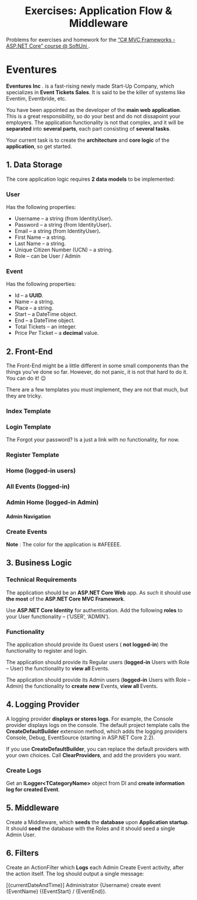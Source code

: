 <h1 align="center">
    Exercises: Application Flow &amp; Middleware
</h1>
<p>
    Problems for exercises and homework for the
    <a
        href="https://softuni.bg/trainings/2197/csharp-mvc-frameworks-asp-net-core-november-2018"
    >
        “C# MVC Frameworks - ASP.NET Core” course @ SoftUni
    </a>
    .
</p>
<h1>
    Eventures
</h1>
<p>
    <strong>Eventures</strong>
    <strong>Inc</strong>
. is a fast-rising newly made Start-Up Company, which specializes in    <strong>Event Tickets Sales</strong>. It is said to be the killer of
    systems like Eventim, Eventbride, etc.
</p>
<p>
You have been appointed as the developer of the    <strong>main web application</strong>. This is a great responsibility, so
    do your best and do not dissapoint your employers. The application
functionality is not that complex, and it will be    <strong>separated</strong> into <strong>several parts</strong>, each part
    consisting of <strong>several tasks</strong>.
</p>
<p>
Your current task is to create the <strong>architecture</strong> and    <strong>core logic</strong> of the <strong>application</strong>, so get
    started.
</p>
<h2>
    1. Data Storage
</h2>
<p>
    The core application logic requires <strong>2 data models</strong> to be
    implemented:
</p>
<h3>
    User
</h3>
<p>
    Has the following properties:
</p>
<ul>
    <li>
        Username – a string (from IdentityUser)<strong>.</strong>
    </li>
    <li>
        Password – a string (from IdentityUser)<strong>.</strong>
    </li>
    <li>
        Email – a string (from IdentityUser)<strong>.</strong>
    </li>
    <li>
        First Name – a string.
    </li>
    <li>
        Last Name – a string.
    </li>
    <li>
        Unique Citizen Number (UCN) – a string.
    </li>
    <li>
        Role – can be User / Admin
    </li>
</ul>
<h3>
    Event
</h3>
<p>
    Has the following properties:
</p>
<ul>
    <li>
        Id – a <strong>UUID</strong>.
    </li>
    <li>
        Name – a string.
    </li>
    <li>
        Place – a string.
    </li>
    <li>
        Start – a DateTime object.
    </li>
    <li>
        End – a DateTime object.
    </li>
    <li>
        Total Tickets – an integer.
    </li>
    <li>
        Price Per Ticket – a <strong>decimal</strong> value.
    </li>
</ul>
<h2>
    2. Front-End
</h2>
<p>
    The Front-End might be a little different in some small components than the
    things you’ve done so far. However, do not panic, it is not that hard to do
    it. You can do it! 😉
</p>
<p>
    There are a few templates you must implement, they are not that much, but
    they are tricky.
</p>
<h3>
    Index Template
</h3>
<h3>
    Login Template
</h3>
<p>
    The Forgot your password? Is a just a link with no functionality, for now.
</p>
<h3>
    Register Template
</h3>
<h3>
    Home (logged-in users)
</h3>
<h3>
    All Events (logged-in)
</h3>
<h3>
    Admin Home (logged-in Admin)
</h3>
<h4>
    Admin Navigation
</h4>
<h3>
    Create Events
</h3>
<p>
    <strong>Note</strong>
    : The color for the application is #AFEEEE.
</p>
<h2>
    3. Business Logic
</h2>
<h3>
    Technical Requirements
</h3>
<p>
    The application should be an <strong>ASP.NET Core Web</strong> app. As such
it should use <strong>the most</strong> of the    <strong>ASP.NET Core MVC Framework</strong>.
</p>
<p>
    Use <strong>ASP.NET Core Identity</strong> for authentication. Add the
    following <strong>roles</strong> to your User functionality – (‘USER’,
    ‘ADMIN’).
</p>
<h3>
    Functionality
</h3>
<p>
The application should provide its Guest users (    <strong>not logged-in</strong>) the functionality to register and login.
</p>
<p>
The application should provide its Regular users (<strong>logged-in</strong> Users with Role – User) the functionality to    <strong>view all </strong>Events.
</p>
<p>
    The application should provide its Admin users (<strong>logged-in</strong>
Users with Role – Admin) the functionality to <strong>create</strong>    <strong>new</strong> Events, <strong>view all </strong>Events.
</p>
<h2>
    4. Logging Provider
</h2>
<p>
    A logging provider <strong>displays or stores logs</strong>. For example,
    the Console provider displays logs on the console. The default project
    template calls the <strong>CreateDefaultBuilder</strong> extension method,
    which adds the logging providers Consolе, Debug, EventSource (starting in
    ASP.NET Core 2.2).
</p>
<p>
    If you use <strong>CreateDefaultBuilder</strong>, you can replace the
default providers with your own choices. Call    <strong>ClearProviders</strong>, and add the providers you want.
</p>
<h3>
    Create Logs
</h3>
<p>
Get an <strong>ILogger&lt;TCategoryName&gt;</strong> object from DI and    <strong>create information log for created Event</strong>.
</p>
<h2>
    5. Middleware
</h2>
<p>
Create a Middleware, which <strong>seeds</strong> the    <strong>database</strong> upon <strong>Application startup</strong>. It
    should <strong>seed</strong> the database with the Roles and it should seed
    a single Admin User.
</p>
<h2>
    6. Filters
</h2>
<p>
    Create an ActionFilter which <strong>Logs</strong> each Admin Create Event
    activity, after the action itself. The log should output a single message:
</p>
<p>
    [{currentDateAndTime}] Administrator {Username} create event {EventName}
    ({EventStart} / {EventEnd}).
</p>